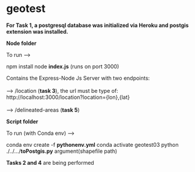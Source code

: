 # geotest

<b>For Task 1, a postgresql database was initialized via Heroku and postgis extension was installed.</b>

<b>Node folder</b>

To run -->

npm install
node <b>index.js</b> 
(runs on port 3000)

Contains the Express-Node Js Server with two endpoints: <br></br> 
--> /location (<b>task 3</b>), the url must be type of: http://localhost:3000/location?location={lon},{lat} <br></br>
--> /delineated-areas (<b>task 5</b>)
                                                       
                                                       
<b>Script folder</b>

To run (with Conda env) -->

conda env create -f <b>pythonenv.yml</b>
conda activate geotest03
python ./../.../<b>toPostgis.py</b> argument(shapefile path)

<b>Tasks 2 and 4</b> are being performed






